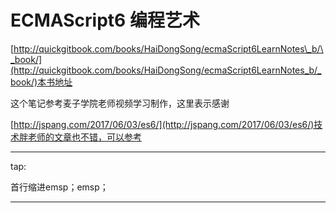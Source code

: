 # ECMAScript6 编程艺术

[http://quickgitbook.com/books/HaiDongSong/ecmaScript6LearnNotes\_b/\_book/](http://quickgitbook.com/books/HaiDongSong/ecmaScript6LearnNotes_b/_book/)本书地址

这个笔记参考麦子学院老师视频学习制作，这里表示感谢

[http://jspang.com/2017/06/03/es6/](http://jspang.com/2017/06/03/es6/)技术胖老师的文章也不错，可以参考

---

tap:

首行缩进emsp；emsp；

---



